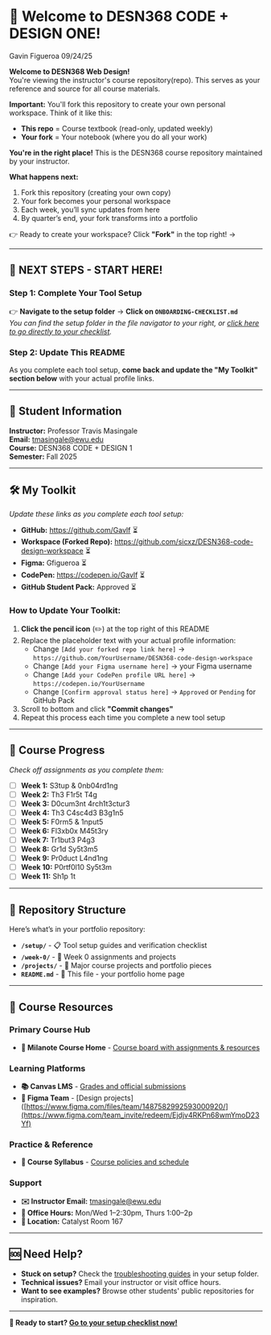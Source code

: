 # 🎉 Welcome to DESN368 CODE + DESIGN ONE!
Gavin Figueroa 09/24/25

**Welcome to DESN368 Web Design!**  
You're viewing the instructor's course repository(repo). This serves as your reference and source for all course materials.  

**Important:** You'll fork this repository to create your own personal workspace. Think of it like this:  
- **This repo** = Course textbook (read-only, updated weekly)  
- **Your fork** = Your notebook (where you do all your work)  

**You're in the right place!** This is the DESN368 course repository maintained by your instructor.  

**What happens next:**  
1. Fork this repository (creating your own copy)  
2. Your fork becomes your personal workspace  
3. Each week, you’ll sync updates from here  
4. By quarter’s end, your fork transforms into a portfolio  

👉 Ready to create your workspace? Click **"Fork"** in the top right! →

---

## 🚀 **NEXT STEPS - START HERE!**
### **Step 1: Complete Your Tool Setup**
👉 **Navigate to the setup folder** → **Click on `ONBOARDING-CHECKLIST.md`**  
*You can find the setup folder in the file navigator to your right, or [click here to go directly to your checklist](setup/ONBOARDING-CHECKLIST.md).*

### **Step 2: Update This README**
As you complete each tool setup, **come back and update the "My Toolkit" section below** with your actual profile links.

---

## 👤 **Student Information**
**Instructor:** Professor Travis Masingale  
**Email:** tmasingale@ewu.edu  
**Course:** DESN368 CODE + DESIGN 1  
**Semester:** Fall 2025  

---

## 🛠️ **My Toolkit**
*Update these links as you complete each tool setup:*
- **GitHub:** https://github.com/Gavlf ⏳
- **Workspace (Forked Repo):** https://github.com/sicxz/DESN368-code-design-workspace ⏳
- **Figma:** Gfigueroa ⏳
- **CodePen:** https://codepen.io/Gavlf ⏳
- **GitHub Student Pack:** Approved ⏳  

### **How to Update Your Toolkit:**
1. **Click the pencil icon** (✏️) at the top right of this README  
2. Replace the placeholder text with your actual profile information:  
   - Change `[Add your forked repo link here]` → `https://github.com/YourUsername/DESN368-code-design-workspace`  
   - Change `[Add your Figma username here]` → your Figma username  
   - Change `[Add your CodePen profile URL here]` → `https://codepen.io/YourUsername`  
   - Change `[Confirm approval status here]` → `Approved` or `Pending` for GitHub Pack  
3. Scroll to bottom and click **"Commit changes"**  
4. Repeat this process each time you complete a new tool setup  

---

## 🎯 **Course Progress**
*Check off assignments as you complete them:*  

- [ ] **Week 1:** S3tup & 0nb04rd1ng  
- [ ] **Week 2:** Th3 F1r5t T4g  
- [ ] **Week 3:** D0cum3nt 4rch1t3ctur3  
- [ ] **Week 4:** Th3 C4sc4d3 B3g1n5  
- [ ] **Week 5:** F0rm5 & 1nput5  
- [ ] **Week 6:** Fl3xb0x M45t3ry  
- [ ] **Week 7:** Tr1but3 P4g3  
- [ ] **Week 8:** Gr1d Sy5t3m5  
- [ ] **Week 9:** Pr0duct L4nd1ng  
- [ ] **Week 10:** P0rtf0l10 Sy5t3m  
- [ ] **Week 11:** Sh1p 1t  

---

## 📁 **Repository Structure**
Here’s what’s in your portfolio repository:
- **`/setup/`** - 📋 Tool setup guides and verification checklist  
- **`/week-0/`** - 📝 Week 0 assignments and projects  
- **`/projects/`** - 🎨 Major course projects and portfolio pieces  
- **`README.md`** - 📖 This file - your portfolio home page  

---

## 🔗 **Course Resources**
### **Primary Course Hub**
- **📌 Milanote Course Home** - [Course board with assignments & resources](https://app.milanote.com/your-course-board-id)

### **Learning Platforms**
- **📚 Canvas LMS** - [Grades and official submissions](https://canvas.ewu.edu)  
- **🎨 Figma Team** - [Design projects]([https://www.figma.com/files/team/1487582992593000920/](https://www.figma.com/team_invite/redeem/Ejdjv4RKPn68wmYmoD23Yf)  

### **Practice & Reference**
- **📖 Course Syllabus** - [Course policies and schedule](https://desn368-f25.netlify.app/syllabus/)  
  

### **Support**
- **✉️ Instructor Email:** [tmasingale@ewu.edu](mailto:tmasingale@ewu.edu)  
- **🏢 Office Hours:** Mon/Wed 1–2:30pm, Thurs 1:00–2p  
- **📍 Location:** Catalyst Room 167  

---

## 🆘 **Need Help?**
- **Stuck on setup?** Check the [troubleshooting guides](setup/) in your setup folder.  
- **Technical issues?** Email your instructor or visit office hours.  
- **Want to see examples?** Browse other students' public repositories for inspiration.  

---

**🎯 Ready to start? [Go to your setup checklist now!](setup/ONBOARDING-CHECKLIST.md)**
